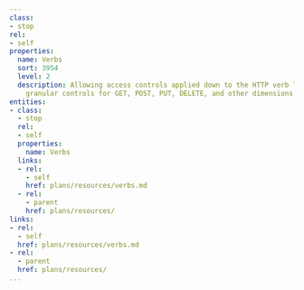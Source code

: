 ```yaml
---
class:
- stop
rel:
- self
properties:
  name: Verbs
  sort: 3954
  level: 2
  description: Allowing access controls applied down to the HTTP verb level, providing
    granular controls for GET, POST, PUT, DELETE, and other dimensions of resources.
entities:
- class:
  - stop
  rel:
  - self
  properties:
    name: Verbs
  links:
  - rel:
    - self
    href: plans/resources/verbs.md
  - rel:
    - parent
    href: plans/resources/
links:
- rel:
  - self
  href: plans/resources/verbs.md
- rel:
  - parent
  href: plans/resources/
...
```

